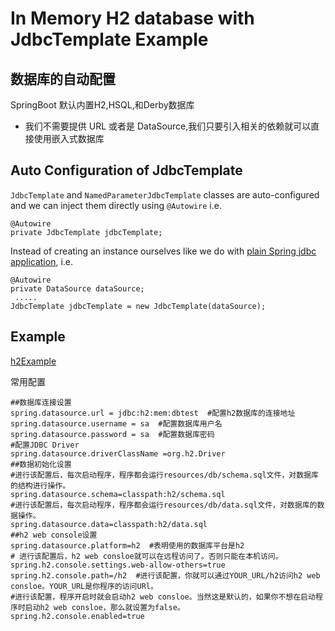 # In Memory H2 database with JdbcTemplate Example

## 数据库的自动配置

SpringBoot 默认内置H2,HSQL,和Derby数据库

- 我们不需要提供 URL 或者是 DataSource,我们只要引入相关的依赖就可以直接使用嵌入式数据库

## Auto Configuration of JdbcTemplate

`JdbcTemplate` and `NamedParameterJdbcTemplate` classes are auto-configured and we can inject them directly using `@Autowire` i.e.

```
@Autowire
private JdbcTemplate jdbcTemplate;
```

Instead of creating an instance ourselves like we do with [plain Spring jdbc application](https://www.logicbig.com/tutorials/spring-framework/spring-data-access-with-jdbc/jdbc-template-example.html), i.e.

```
@Autowire
private DataSource dataSource;
 .....
JdbcTemplate jdbcTemplate = new JdbcTemplate(dataSource);
```

## Example

 [h2Example](../../00-code/notes-spring-boot/03-spring-boot-feature-example/src/main/java/cn/eccto/study/sb/h2) 

常用配置

```properties
##数据库连接设置
spring.datasource.url = jdbc:h2:mem:dbtest  #配置h2数据库的连接地址
spring.datasource.username = sa  #配置数据库用户名
spring.datasource.password = sa  #配置数据库密码
#配置JDBC Driver
spring.datasource.driverClassName =org.h2.Driver
##数据初始化设置
#进行该配置后，每次启动程序，程序都会运行resources/db/schema.sql文件，对数据库的结构进行操作。
spring.datasource.schema=classpath:h2/schema.sql
#进行该配置后，每次启动程序，程序都会运行resources/db/data.sql文件，对数据库的数据操作。
spring.datasource.data=classpath:h2/data.sql
##h2 web console设置
spring.datasource.platform=h2  #表明使用的数据库平台是h2
# 进行该配置后，h2 web consloe就可以在远程访问了。否则只能在本机访问。
spring.h2.console.settings.web-allow-others=true
spring.h2.console.path=/h2  #进行该配置，你就可以通过YOUR_URL/h2访问h2 web consloe。YOUR_URL是你程序的访问URl。
#进行该配置，程序开启时就会启动h2 web consloe。当然这是默认的，如果你不想在启动程序时启动h2 web consloe，那么就设置为false。
spring.h2.console.enabled=true
```